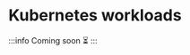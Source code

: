 ﻿---
sidebar_position: 5
description: Manage your Kubernetes cluster with workloads and logs. An alternative to k9s and Lens, right from your mogenius platform.
---

# Kubernetes workloads

:::info
Coming soon ⏳
:::